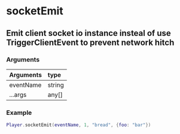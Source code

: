 # socketEmit
## Emit client socket io instance insteal of use TriggerClientEvent to prevent network hitch
### Arguments
| Arguments    | type |
| ---------- | :--------- |
| eventName | string |
| ...args  | any[]  |

### Example
```lua
Player.socketEmit(eventName, 1, "bread", {foo: "bar"})
```